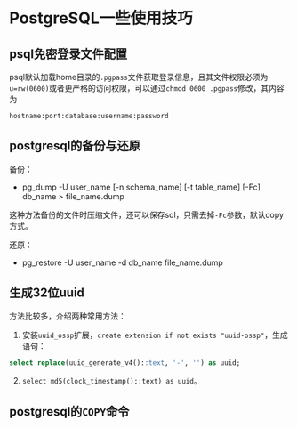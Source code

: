 # PostgreSQL一些使用技巧

## psql免密登录文件配置

psql默认加载home目录的`.pgpass`文件获取登录信息，且其文件权限必须为`u=rw(0600)`或者更严格的访问权限，可以通过`chmod 0600 .pgpass`修改，其内容为

```txt
hostname:port:database:username:password
```

## postgresql的备份与还原

备份：

- pg_dump -U user_name [-n schema_name] [-t table_name] [-Fc] db_name > file_name.dump

这种方法备份的文件时压缩文件，还可以保存sql，只需去掉`-Fc`参数，默认copy方式。

还原：

- pg_restore -U user_name -d db_name file_name.dump

## 生成32位uuid

方法比较多，介绍两种常用方法：

1. 安装`uuid_ossp`扩展，`create extension if not exists "uuid-ossp"`，生成语句：

```sql
select replace(uuid_generate_v4()::text, '-', '') as uuid;
```

2. `select md5(clock_timestamp()::text) as uuid`。

## postgresql的`COPY`命令